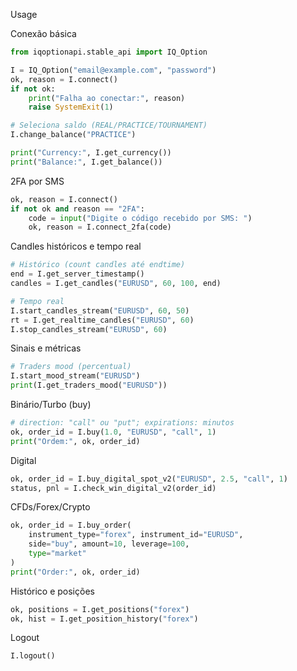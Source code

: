 Usage

Conexão básica
```python
from iqoptionapi.stable_api import IQ_Option

I = IQ_Option("email@example.com", "password")
ok, reason = I.connect()
if not ok:
    print("Falha ao conectar:", reason)
    raise SystemExit(1)

# Seleciona saldo (REAL/PRACTICE/TOURNAMENT)
I.change_balance("PRACTICE")

print("Currency:", I.get_currency())
print("Balance:", I.get_balance())
```

2FA por SMS
```python
ok, reason = I.connect()
if not ok and reason == "2FA":
    code = input("Digite o código recebido por SMS: ")
    ok, reason = I.connect_2fa(code)
```

Candles históricos e tempo real
```python
# Histórico (count candles até endtime)
end = I.get_server_timestamp()
candles = I.get_candles("EURUSD", 60, 100, end)

# Tempo real
I.start_candles_stream("EURUSD", 60, 50)
rt = I.get_realtime_candles("EURUSD", 60)
I.stop_candles_stream("EURUSD", 60)
```

Sinais e métricas
```python
# Traders mood (percentual)
I.start_mood_stream("EURUSD")
print(I.get_traders_mood("EURUSD"))
```

Binário/Turbo (buy)
```python
# direction: "call" ou "put"; expirations: minutos
ok, order_id = I.buy(1.0, "EURUSD", "call", 1)
print("Ordem:", ok, order_id)
```

Digital
```python
ok, order_id = I.buy_digital_spot_v2("EURUSD", 2.5, "call", 1)
status, pnl = I.check_win_digital_v2(order_id)
```

CFDs/Forex/Crypto
```python
ok, order_id = I.buy_order(
    instrument_type="forex", instrument_id="EURUSD",
    side="buy", amount=10, leverage=100,
    type="market"
)
print("Order:", ok, order_id)
```

Histórico e posições
```python
ok, positions = I.get_positions("forex")
ok, hist = I.get_position_history("forex")
```

Logout
```python
I.logout()
```

